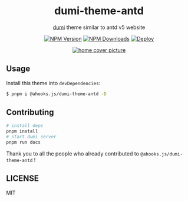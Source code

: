 <h1 align="center">dumi-theme-antd</h1>

<div align="center">

[dumi](https://d.umijs.org) theme similar to antd v5 website

[![NPM Version](https://img.shields.io/npm/v/%40ahooksjs%2Fdumi-theme-antd)](https://npmjs.org/package/@ahooks.js/dumi-theme-antd) [![NPM Downloads](https://img.shields.io/npm/dm/%40ahooksjs%2Fdumi-theme-antd)](https://npmjs.org/package/@ahooks.js/dumi-theme-antd) [![Deploy](https://github.com/ahooksjs/dumi-theme-antd/actions/workflows/gh-pages.yml/badge.svg?branch=main)](https://github.com/ahooksjs/dumi-theme-antd/actions/workflows/gh-pages.yml)

</div>

<p align="center">
  <a href="https://github.com/ahooksjs/dumi-theme-antd">
    <img  src="https://cdn.jsdelivr.net/gh/ahooksjs/dumi-theme-antd/assets/home-cover.png" alt="home cover picture">
  </a>
</p>

## Usage

Install this theme into `devDependencies`:

```bash
$ pnpm i @ahooks.js/dumi-theme-antd -D
```

## Contributing

```bash
# install deps
pnpm install
# start dumi server
pnpm run docs
```

Thank you to all the people who already contributed to `@ahooks.js/dumi-theme-antd` !

## LICENSE

MIT
